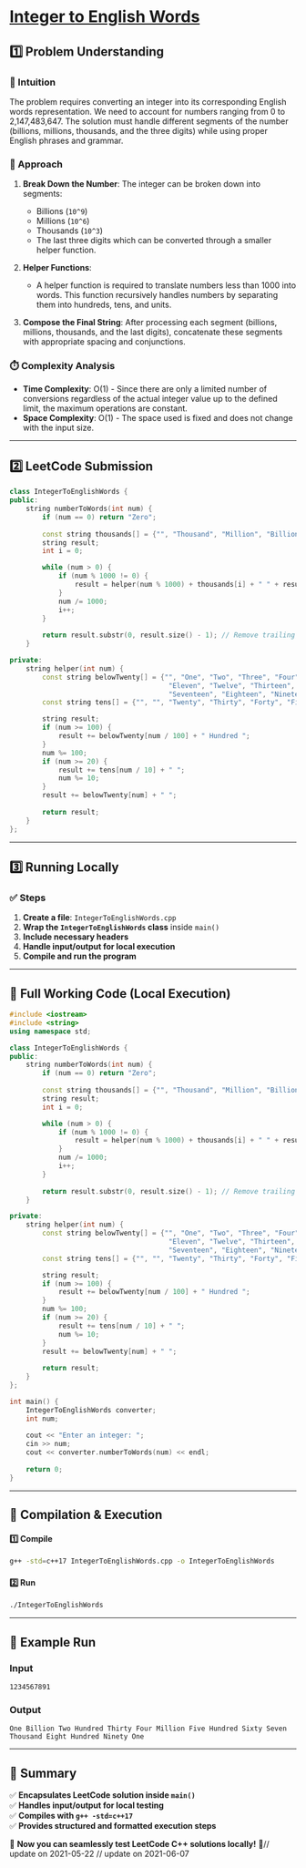 # **[Integer to English Words](https://leetcode.com/problems/integer-to-english-words/description/)**  

## **1️⃣ Problem Understanding**  
### **📌 Intuition**  
The problem requires converting an integer into its corresponding English words representation. We need to account for numbers ranging from 0 to 2,147,483,647. The solution must handle different segments of the number (billions, millions, thousands, and the three digits) while using proper English phrases and grammar.

### **🚀 Approach**  
1. **Break Down the Number**: The integer can be broken down into segments:
    - Billions (`10^9`)
    - Millions (`10^6`)
    - Thousands (`10^3`)
    - The last three digits which can be converted through a smaller helper function.
  
2. **Helper Functions**: 
    - A helper function is required to translate numbers less than 1000 into words. This function recursively handles numbers by separating them into hundreds, tens, and units.
  
3. **Compose the Final String**: After processing each segment (billions, millions, thousands, and the last digits), concatenate these segments with appropriate spacing and conjunctions.

### **⏱️ Complexity Analysis**  
- **Time Complexity**: O(1) - Since there are only a limited number of conversions regardless of the actual integer value up to the defined limit, the maximum operations are constant.
- **Space Complexity**: O(1) - The space used is fixed and does not change with the input size. 

---  

## **2️⃣ LeetCode Submission**  
```cpp
class IntegerToEnglishWords {
public:
    string numberToWords(int num) {
        if (num == 0) return "Zero";
        
        const string thousands[] = {"", "Thousand", "Million", "Billion"};
        string result;
        int i = 0;

        while (num > 0) {
            if (num % 1000 != 0) {
                result = helper(num % 1000) + thousands[i] + " " + result;
            }
            num /= 1000;
            i++;
        }
        
        return result.substr(0, result.size() - 1); // Remove trailing space
    }

private:
    string helper(int num) {
        const string belowTwenty[] = {"", "One", "Two", "Three", "Four", "Five", "Six", "Seven", "Eight", "Nine", "Ten",
                                       "Eleven", "Twelve", "Thirteen", "Fourteen", "Fifteen", "Sixteen", 
                                       "Seventeen", "Eighteen", "Nineteen"};
        const string tens[] = {"", "", "Twenty", "Thirty", "Forty", "Fifty", "Sixty", "Seventy", "Eighty", "Ninety"};

        string result;
        if (num >= 100) {
            result += belowTwenty[num / 100] + " Hundred ";
        }
        num %= 100;
        if (num >= 20) {
            result += tens[num / 10] + " ";
            num %= 10;
        }
        result += belowTwenty[num] + " ";
        
        return result;
    }
};  
```  

---  

## **3️⃣ Running Locally**  
### **✅ Steps**  
1. **Create a file**: `IntegerToEnglishWords.cpp`  
2. **Wrap the `IntegerToEnglishWords` class** inside `main()`  
3. **Include necessary headers**  
4. **Handle input/output for local execution**  
5. **Compile and run the program**  

---  

## **📝 Full Working Code (Local Execution)**  
```cpp
#include <iostream>
#include <string>
using namespace std;

class IntegerToEnglishWords {
public:
    string numberToWords(int num) {
        if (num == 0) return "Zero";
        
        const string thousands[] = {"", "Thousand", "Million", "Billion"};
        string result;
        int i = 0;

        while (num > 0) {
            if (num % 1000 != 0) {
                result = helper(num % 1000) + thousands[i] + " " + result;
            }
            num /= 1000;
            i++;
        }
        
        return result.substr(0, result.size() - 1); // Remove trailing space
    }

private:
    string helper(int num) {
        const string belowTwenty[] = {"", "One", "Two", "Three", "Four", "Five", "Six", "Seven", "Eight", "Nine", "Ten",
                                       "Eleven", "Twelve", "Thirteen", "Fourteen", "Fifteen", "Sixteen", 
                                       "Seventeen", "Eighteen", "Nineteen"};
        const string tens[] = {"", "", "Twenty", "Thirty", "Forty", "Fifty", "Sixty", "Seventy", "Eighty", "Ninety"};

        string result;
        if (num >= 100) {
            result += belowTwenty[num / 100] + " Hundred ";
        }
        num %= 100;
        if (num >= 20) {
            result += tens[num / 10] + " ";
            num %= 10;
        }
        result += belowTwenty[num] + " ";
        
        return result;
    }
};

int main() {
    IntegerToEnglishWords converter;
    int num;
    
    cout << "Enter an integer: ";
    cin >> num;
    cout << converter.numberToWords(num) << endl;
    
    return 0;
}
```  

---  

## **🔧 Compilation & Execution**  
#### **1️⃣ Compile**  
```bash
g++ -std=c++17 IntegerToEnglishWords.cpp -o IntegerToEnglishWords
```  

#### **2️⃣ Run**  
```bash
./IntegerToEnglishWords
```  

---  

## **🎯 Example Run**  
### **Input**  
```
1234567891
```  
### **Output**  
```
One Billion Two Hundred Thirty Four Million Five Hundred Sixty Seven Thousand Eight Hundred Ninety One
```  

---  

## **📌 Summary**  
✅ **Encapsulates LeetCode solution inside `main()`**  
✅ **Handles input/output for local testing**  
✅ **Compiles with `g++ -std=c++17`**  
✅ **Provides structured and formatted execution steps**  

🚀 **Now you can seamlessly test LeetCode C++ solutions locally!** 🚀// update on 2021-05-22
// update on 2021-06-07
